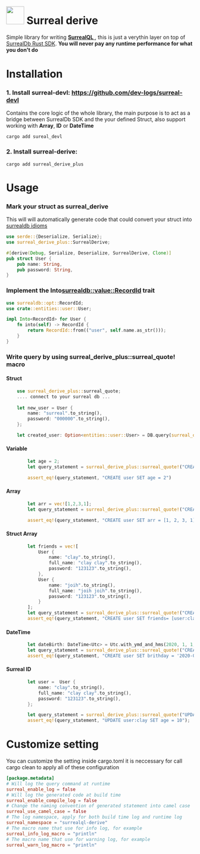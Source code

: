 # <a href="url"><img src="https://github.com/dev-logs/surreal-derive/assets/27767477/a10ad106-83af-48a2-894f-a599613e0d79" width="48"></a>  Surreal derive
Simple library for writing [**SurrealQL** ](https://surrealdb.com/docs/surrealql), this is just a verythin layer on top of [SurrealDb Rust SDK](https://surrealdb.com/docs/integration/sdks/rust). **You will never pay any runtime performance for what you don't do**
# Installation
### 1. Install surreal-devl: https://github.com/dev-logs/surreal-devl
Contains the core logic of the whole library, the main purpose is to act as a bridge between SurrealDb SDK and the your defined Struct, also support working with **Array**, **ID** or **DateTime**
```console
cargo add sureal_devl
```
### 2. Install surreal-derive:
```console
cargo add surreal_derive_plus
```
# Usage
### Mark your struct as surreal_derive
This will will automatically generate code that could convert your struct into [surrealdb idioms](https://docs.rs/surrealdb/1.0.0/surrealdb/sql/struct.Idiom.html)
```rust
use serde::{Deserialize, Serialize};
use surreal_derive_plus::SurrealDerive;

#[derive(Debug, Serialize, Deserialize, SurrealDerive, Clone)]
pub struct User {
    pub name: String,
    pub password: String,
}
```

### Implement the Into<surrealdb::value::RecordId> trait
```rust
use surrealdb::opt::RecordId;
use crate::entities::user::User;

impl Into<RecordId> for User {
    fn into(self) -> RecordId {
        return RecordId::from(("user", self.name.as_str()));
    }
}
```

### Write query by using surreal_derive_plus::surreal_quote! macro
#### Struct
```rust
    use surreal_derive_plus::surreal_quote;
    .... connect to your surreal db ...
    
    let new_user = User {
        name: "surreal".to_string(),
        password: "000000".to_string(),
    };

    let created_user: Option<entities::user::User> = DB.query(surreal_quote!("CREATE #record(&user)")).await.unwrap().take(0).unwrap(); => CREATE user:surreal SET name='surreal', password='000000'
```

#### Variable
```rust
        let age = 2;
        let query_statement = surreal_derive_plus::surreal_quote!("CREATE user SET age = #age");

        assert_eq!(query_statement, "CREATE user SET age = 2")
```
#### Array
```rust
        let arr = vec![1,2,3,1];
        let query_statement = surreal_derive_plus::surreal_quote!("CREATE user SET arr = #array(&arr)");

        assert_eq!(query_statement, "CREATE user SET arr = [1, 2, 3, 1]")
```
#### Struct Array
```rust
        let friends = vec![
            User {
                name: "clay".to_string(),
                full_name: "clay clay".to_string(),
                password: "123123".to_string(),
            },
            User {
                name: "joih".to_string(),
                full_name: "joih joih".to_string(),
                password: "123123".to_string(),
            }
        ];
        let query_statement = surreal_derive_plus::surreal_quote!("CREATE user SET friends= #array(&friends)");
        assert_eq!(query_statement, "CREATE user SET friends= [user:clay, user:joih]");
```
#### DateTime
```rust
        let dateBirth: DateTime<Utc> = Utc.with_ymd_and_hms(2020, 1, 1, 0, 0, 0).unwrap();
        let query_statement = surreal_derive_plus::surreal_quote!("CREATE user SET brithday = #date(&dateBirth)");
        assert_eq!(query_statement, "CREATE user SET brithday = '2020-01-01T00:00:00Z");
```

#### Surreal ID
```rust
        let user =  User {
            name: "clay".to_string(),
            full_name: "clay clay".to_string(),
            password: "123123".to_string(),
        };

        let query_statement = surreal_derive_plus::surreal_quote!("UPDATE #id(&user) SET age = 10");
        assert_eq!(query_statement, "UPDATE user:clay SET age = 10");
```

# Customize setting
You can customize the setting inside cargo.toml
it is neccessary for call cargo clean to apply all of these configuration
```cargo.toml
[package.metadata]
# Will log the query command at runtime
surreal_enable_log = false
# Will log the generated code at build time
surreal_enable_compile_log = false
# Change the naming convention of generated statement into camel case
surreal_use_camel_case = false
# The log namespace, apply for both build time log and runtime log
surreal_namespace = "surrealql-derive"
# The macro name that use for info log, for example
surreal_info_log_macro = "println"
# The macro name that use for warning log, for example
surreal_warn_log_macro = "println"
```
